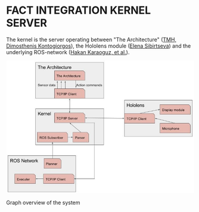 
# FACT INTEGRATION KERNEL SERVER
The kernel is the server operating between "The Architecture" ([TMH, Dimosthenis Kontogiorgos](diko@kth.se)), the Hololens module ([Elena Sibirtseva](elenasi@kth.se)) and the underlying ROS-network ([Hakan Karaoguz, et al.](hkarao@kth.se)).


![Graph overview of the system](/system_graph.jpg)

Graph overview of the system